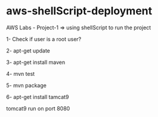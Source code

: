 # aws-shellScript-deployment



AWS Labs - Project-1  => using shellScript to run the project


1- Check if user is a root user?

2- apt-get update

3- apt-get install maven

4- mvn test

5- mvn package

6- apt-get install tamcat9

tomcat9 run on port 8080

